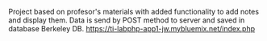 Project based on profesor's materials with added functionality to add notes and display them. Data is send by POST method to server and saved in database Berkeley DB.
https://ti-labphp-app1-jw.mybluemix.net/index.php